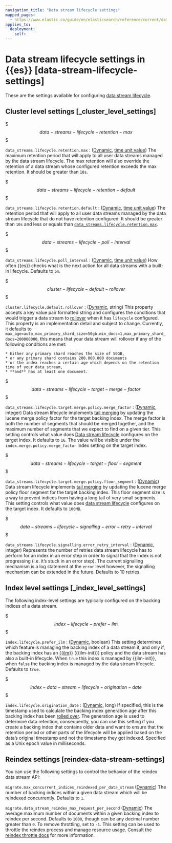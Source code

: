 ```yaml
---
navigation_title: "Data stream lifecycle settings"
mapped_pages:
  - https://www.elastic.co/guide/en/elasticsearch/reference/current/data-stream-lifecycle-settings.html
applies_to:
  deployment:
    self:
---
```


# Data stream lifecycle settings in {{es}} [data-stream-lifecycle-settings]


These are the settings available for configuring [data stream lifecycle](docs-content://manage-data/lifecycle/data-stream.md).

## Cluster level settings [_cluster_level_settings]

$$$data-streams-lifecycle-retention-max$$$

`data_streams.lifecycle.retention.max`
:   ([Dynamic](docs-content://deploy-manage/stack-settings.md#dynamic-cluster-setting), [time unit value](/reference/elasticsearch/rest-apis/api-conventions.md#time-units)) The maximum retention period that will apply to all user data streams managed by the data stream lifecycle. The max retention will also override the retention of a data stream whose configured retention exceeds the max retention. It should be greater than `10s`.

$$$data-streams-lifecycle-retention-default$$$

`data_streams.lifecycle.retention.default`
:   ([Dynamic](docs-content://deploy-manage/stack-settings.md#dynamic-cluster-setting), [time unit value](/reference/elasticsearch/rest-apis/api-conventions.md#time-units)) The retention period that will apply to all user data streams managed by the data stream lifecycle that do not have retention configured. It should be greater than `10s` and less or equals than [`data_streams.lifecycle.retention.max`](#data-streams-lifecycle-retention-max).

$$$data-streams-lifecycle-poll-interval$$$

`data_streams.lifecycle.poll_interval`
:   ([Dynamic](docs-content://deploy-manage/stack-settings.md#dynamic-cluster-setting), [time unit value](/reference/elasticsearch/rest-apis/api-conventions.md#time-units)) How often {{es}} checks what is the next action for all data streams with a built-in lifecycle. Defaults to `5m`.

$$$cluster-lifecycle-default-rollover$$$

`cluster.lifecycle.default.rollover`
:   ([Dynamic](docs-content://deploy-manage/stack-settings.md#dynamic-cluster-setting), string) This property accepts a key value pair formatted string and configures the conditions that would trigger a data stream to [rollover](docs-content://manage-data/lifecycle/index-lifecycle-management/rollover.md) when it has `lifecycle` configured. This property is an implementation detail and subject to change. Currently, it defaults to `max_age=auto,max_primary_shard_size=50gb,min_docs=1,max_primary_shard_docs=200000000`, this means that your data stream will rollover if any of the following conditions are met:

    * Either any primary shard reaches the size of 50GB,
    * or any primary shard contains 200.000.000 documents
    * or the index reaches a certain age which depends on the retention time of your data stream,
    * **and** has at least one document.


$$$data-streams-lifecycle-target-merge-factor$$$

`data_streams.lifecycle.target.merge.policy.merge_factor`
:   ([Dynamic](docs-content://deploy-manage/stack-settings.md#dynamic-cluster-setting), integer) Data stream lifecycle implements [tail merging](docs-content://manage-data/lifecycle/data-stream.md#data-streams-lifecycle-how-it-works) by updating the lucene merge policy factor for the target backing index. The merge factor is both the number of segments that should be merged together, and the maximum number of segments that we expect to find on a given tier. This setting controls what value does [Data stream lifecycle](docs-content://manage-data/lifecycle/data-stream.md) configures on the target index. It defaults to `16`. The value will be visible under the `index.merge.policy.merge_factor` index setting on the target index.

$$$data-streams-lifecycle-target-floor-segment$$$

`data_streams.lifecycle.target.merge.policy.floor_segment`
:   ([Dynamic](docs-content://deploy-manage/stack-settings.md#dynamic-cluster-setting)) Data stream lifecycle implements [tail merging](docs-content://manage-data/lifecycle/data-stream.md#data-streams-lifecycle-how-it-works) by updating the lucene merge policy floor segment for the target backing index. This floor segment size is a way to prevent indices from having a long tail of very small segments. This setting controls what value does [data stream lifecycle](docs-content://manage-data/lifecycle/data-stream.md) configures on the target index. It defaults to `100MB`.

$$$data-streams-lifecycle-signalling-error-retry-interval$$$

`data_streams.lifecycle.signalling.error_retry_interval`
:   ([Dynamic](docs-content://deploy-manage/stack-settings.md#dynamic-cluster-setting), integer) Represents the number of retries data stream lifecycle has to perform for an index in an error step in order to signal that the index is not progressing (i.e. it’s stuck in an error step). The current signalling mechanism is a log statement at the `error` level however, the signalling mechanism can be extended in the future. Defaults to 10 retries.


## Index level settings [_index_level_settings]

The following index-level settings are typically configured on the backing indices of a data stream.

$$$index-lifecycle-prefer-ilm$$$

`index.lifecycle.prefer_ilm`
:   ([Dynamic](docs-content://deploy-manage/stack-settings.md#dynamic-cluster-setting), boolean) This setting determines which feature is managing the backing index of a data stream if, and only if, the backing index has an [{{ilm}}](docs-content://manage-data/lifecycle/index-lifecycle-management.md) ({{ilm-init}}) policy and the data stream has also a built-in lifecycle. When `true` this index is managed by {{ilm-init}}, when `false` the backing index is managed by the data stream lifecycle. Defaults to `true`.

$$$index-data-stream-lifecycle-origination-date$$$

`index.lifecycle.origination_date`
:   ([Dynamic](docs-content://deploy-manage/stack-settings.md#dynamic-cluster-setting), long) If specified, this is the timestamp used to calculate the backing index generation age after this backing index has been [rolled over](docs-content://manage-data/lifecycle/index-lifecycle-management/rollover.md). The generation age is used to determine data retention, consequently, you can use this setting if you create a backing index that contains older data and want to ensure that the retention period or other parts of the lifecycle will be applied based on the data’s original timestamp and not the timestamp they got indexed. Specified as a Unix epoch value in milliseconds.

## Reindex settings [reindex-data-stream-settings]

You can use the following settings to control the behavior of the reindex data stream API:

`migrate.max_concurrent_indices_reindexed_per_data_stream` ([Dynamic](docs-content://deploy-manage/stack-settings.md#dynamic-cluster-setting)) The number of backing indices within a given data stream which will be reindexed concurrently. Defaults to `1`.

`migrate.data_stream_reindex_max_request_per_second` ([Dynamic](docs-content://deploy-manage/stack-settings.md#dynamic-cluster-setting)) The average maximum number of documents within a given backing index to reindex per second. Defaults to `1000`, though can be any decimal number greater than `0`. To remove throttling, set to `-1`. This setting can be used to throttle the reindex process and manage resource usage. Consult the [reindex throttle docs](https://www.elastic.co/docs/api/doc/elasticsearch/operation/operation-reindex#docs-reindex-throttle) for more information.